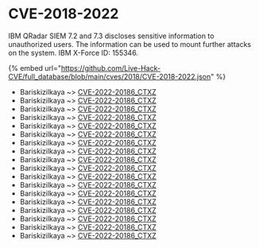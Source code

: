 # CVE-2018-2022

IBM QRadar SIEM 7.2 and 7.3 discloses sensitive information to unauthorized users. The information can be used to mount further attacks on the system. IBM X-Force ID: 155346.

{% embed url="https://github.com/Live-Hack-CVE/full_database/blob/main/cves/2018/CVE-2018-2022.json" %}


* Bariskizilkaya ~> [CVE-2022-20186_CTXZ](https://www.alice-snow.ru/2018/database/cve-2018-2022/cve-2022-20186_ctxz-bariskizilkaya)
* Bariskizilkaya ~> [CVE-2022-20186_CTXZ](https://www.alice-snow.ru/2018/database/cve-2018-2022/cve-2022-20186_ctxz-bariskizilkaya)
* Bariskizilkaya ~> [CVE-2022-20186_CTXZ](https://www.alice-snow.ru/2018/database/cve-2018-2022/cve-2022-20186_ctxz-bariskizilkaya)
* Bariskizilkaya ~> [CVE-2022-20186_CTXZ](https://www.alice-snow.ru/2018/database/cve-2018-2022/cve-2022-20186_ctxz-bariskizilkaya)
* Bariskizilkaya ~> [CVE-2022-20186_CTXZ](https://www.alice-snow.ru/2018/database/cve-2018-2022/cve-2022-20186_ctxz-bariskizilkaya)
* Bariskizilkaya ~> [CVE-2022-20186_CTXZ](https://www.alice-snow.ru/2018/database/cve-2018-2022/cve-2022-20186_ctxz-bariskizilkaya)
* Bariskizilkaya ~> [CVE-2022-20186_CTXZ](https://www.alice-snow.ru/2018/database/cve-2018-2022/cve-2022-20186_ctxz-bariskizilkaya)
* Bariskizilkaya ~> [CVE-2022-20186_CTXZ](https://www.alice-snow.ru/2018/database/cve-2018-2022/cve-2022-20186_ctxz-bariskizilkaya)
* Bariskizilkaya ~> [CVE-2022-20186_CTXZ](https://www.alice-snow.ru/2018/database/cve-2018-2022/cve-2022-20186_ctxz-bariskizilkaya)
* Bariskizilkaya ~> [CVE-2022-20186_CTXZ](https://www.alice-snow.ru/2018/database/cve-2018-2022/cve-2022-20186_ctxz-bariskizilkaya)
* Bariskizilkaya ~> [CVE-2022-20186_CTXZ](https://www.alice-snow.ru/2018/database/cve-2018-2022/cve-2022-20186_ctxz-bariskizilkaya)
* Bariskizilkaya ~> [CVE-2022-20186_CTXZ](https://www.alice-snow.ru/2018/database/cve-2018-2022/cve-2022-20186_ctxz-bariskizilkaya)
* Bariskizilkaya ~> [CVE-2022-20186_CTXZ](https://www.alice-snow.ru/2018/database/cve-2018-2022/cve-2022-20186_ctxz-bariskizilkaya)
* Bariskizilkaya ~> [CVE-2022-20186_CTXZ](https://www.alice-snow.ru/2018/database/cve-2018-2022/cve-2022-20186_ctxz-bariskizilkaya)
* Bariskizilkaya ~> [CVE-2022-20186_CTXZ](https://www.alice-snow.ru/2018/database/cve-2018-2022/cve-2022-20186_ctxz-bariskizilkaya)
* Bariskizilkaya ~> [CVE-2022-20186_CTXZ](https://www.alice-snow.ru/2018/database/cve-2018-2022/cve-2022-20186_ctxz-bariskizilkaya)
* Bariskizilkaya ~> [CVE-2022-20186_CTXZ](https://www.alice-snow.ru/2018/database/cve-2018-2022/cve-2022-20186_ctxz-bariskizilkaya)
* Bariskizilkaya ~> [CVE-2022-20186_CTXZ](https://www.alice-snow.ru/2018/database/cve-2018-2022/cve-2022-20186_ctxz-bariskizilkaya)